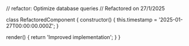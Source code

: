 // refactor: Optimize database queries
// Refactored on 27/1/2025

class RefactoredComponent {
  constructor() {
    this.timestamp = '2025-01-27T00:00:00.000Z';
  }

  render() {
    return 'Improved implementation';
  }
}